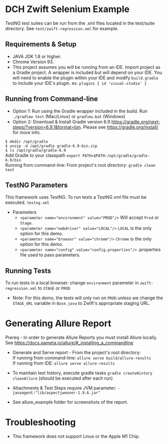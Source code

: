 # DCH Zwift Selenium Example
TestNG test suites can be run from the .xml files located in the test/suite directory. See `test/zwift-regression.xml` for example.

## Requirements & Setup
- JAVA JDK 1.8 or higher.
- Chrome Version 93.   
- This project assumes you will be running from an IDE. Import project as a Gradle project. A wrapper is included but will depend on your IDE. You will need to enable the plugin within your IDE and modify `build.gradle` to include your IDE's plugin.
ex. ```plugins {
  id 'visual-studio'
  }```

## Running from Command-line
- Option 1: Run using the Gradle wrapper included in the build. Run `./gradlew test` (Mac/Linux) or `gradlew.bat` (Windows)
- Option 2: Download & Install Gradle version 6.9 https://gradle.org/next-steps/?version=6.9.1&format=bin. 
  Please see https://gradle.org/install/ for more info.

`$ mkdir /opt/gradle`  
`$ unzip -d /opt/gradle gradle-6.9-bin.zip`  
`$ ls /opt/gradle/gradle-6.9`    
Add Gradle to your classpath `export PATH=$PATH:/opt/gradle/gradle-6.9/bin`  
Running from command-line: From project's root directory: `gradle clean test`  

## TestNG Parameters
This framework uses TestNG. To run tests a TestNG xml file must be executed. `testng.xml`
- Parameters
    - `<parameter name="environment" value="PROD"/>` Will accept `Prod` or `Stage`.
    - `<parameter name="webdriver" value="LOCAL"/>` `LOCAL` is the only option for this demo.
    - `<parameter name="browser" value="chrome"/>` `Chrome` is the only option for this demo.
    - `<parameter name="config" value="config.properties"/>` .properties file used to pass parameters.

## Running Tests
To run tests in a local browser: change `environment` parameter in `zwift-regression.xml` to `STAGE` or `PROD`

- Note: For this demo, the tests will only run on `PROD` unless we change the `STAGE_URL` variable in `Base.java` to Zwift's appropriate staging URL.   

# Generating Allure Report
Prereq - In order to generate Allure Reports you must install Allure locally. See https://docs.qameta.io/allure/#_installing_a_commandline
- Generate and Serve report - From the project's root directory:  
  If running from command-line: `allure serve build/allure-results`  
  If running from IDE: `allure serve allure-results`
- To maintain test history, execute gradle tasks `gradle createHistory cleanAllure` (should be executed after each run)
- Attachments & Test Steps require JVM parameter: `-javaagent:"lib/aspectjweaver-1.9.6.jar"`
  
- See allure_example folder for screenshots of the report.

# Troubleshooting
- This framework does not support Linux or the Apple M1 Chip.
